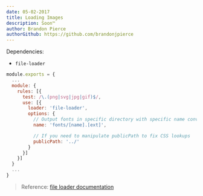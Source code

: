 ```yaml
---
date: 05-02-2017
title: Loading Images
description: Soon™
author: Brandon Pierce
authorGithub: https://github.com/brandonjpierce
---
```


Dependencies:

- `file-loader`

```javascript
module.exports = {
  ...
  module: {
    rules: [{
      test: /\.(png|svg|jpg|gif)$/,
      use: [{
        loader: 'file-loader',
        options: {
          // Output fonts in specific directory with specific name convention
          name: 'fonts/[name].[ext]',

          // If you need to manipulate publicPath to fix CSS lookups
          publicPath: '../'
        }
      }]
    }]
  }
  ...
}
```

> Reference: [file loader documentation](https://github.com/webpack-contrib/file-loader)
